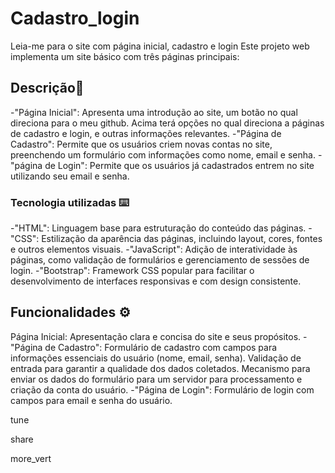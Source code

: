 # Cadastro_login

Leia-me para o site com página inicial, cadastro e login
Este projeto web implementa um site básico com três páginas principais:

## Descrição📝
-"Página Inicial": Apresenta uma introdução ao site, um botão no qual direciona para o meu github. Acima terá opções no qual direciona a  páginas de cadastro e login, e outras informações relevantes.
-"Página de Cadastro": Permite que os usuários criem novas contas no site, preenchendo um formulário com informações como nome, email e senha.
-"página de Login": Permite que os usuários já cadastrados entrem no site utilizando seu email e senha.

### Tecnologia utilizadas ⌨️ 
-"HTML": Linguagem base para estruturação do conteúdo das páginas.
-"CSS": Estilização da aparência das páginas, incluindo layout, cores, fontes e outros elementos visuais.
-"JavaScript": Adição de interatividade às páginas, como validação de formulários e gerenciamento de sessões de login.
-"Bootstrap": Framework CSS popular para facilitar o desenvolvimento de interfaces responsivas e com design consistente.

## Funcionalidades ⚙️
Página Inicial:
Apresentação clara e concisa do site e seus propósitos.
-"Página de Cadastro":
Formulário de cadastro com campos para informações essenciais do usuário (nome, email, senha).
Validação de entrada para garantir a qualidade dos dados coletados.
Mecanismo para enviar os dados do formulário para um servidor para processamento e criação da conta do usuário.
-"Página de Login":
Formulário de login com campos para email e senha do usuário.



tune

share


more_vert
